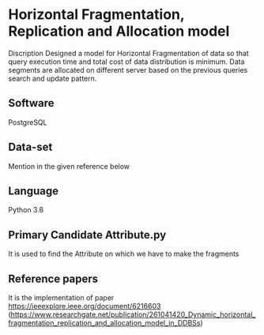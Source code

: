 # Horizontal Fragmentation, Replication and Allocation model

Discription 
Designed a model for Horizontal Fragmentation of data so that query execution time and total cost of data distribution is minimum. Data segments are allocated on different server based on the previous queries search and update pattern.

## Software
PostgreSQL 

## Data-set
Mention in the given reference below

## Language
Python 3.6

## Primary Candidate Attribute.py
It is used to find the Attribute on which we have to make the fragments

## Reference papers
It is the implementation of paper https://ieeexplore.ieee.org/document/6216603 (https://www.researchgate.net/publication/261041420_Dynamic_horizontal_fragmentation_replication_and_allocation_model_in_DDBSs)
